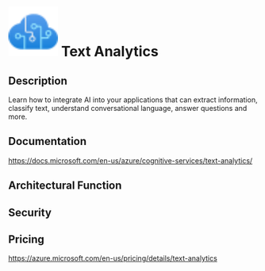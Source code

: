 # <img src ="../img/Text Analytics.svg" width=100 /> Text Analytics                 



## Description										
Learn how to integrate AI into your applications that can extract information, classify text, understand conversational language, answer questions and more.





## Documentation
https://docs.microsoft.com/en-us/azure/cognitive-services/text-analytics/



## Architectural Function




## Security




## Pricing
https://azure.microsoft.com/en-us/pricing/details/text-analytics



